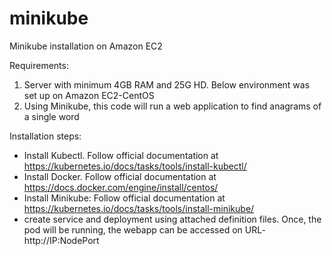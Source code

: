 # minikube
Minikube installation on Amazon EC2 

Requirements:
1. Server with minimum 4GB RAM and 25G HD. Below environment was set up on Amazon EC2-CentOS
2. Using Minikube, this code will run a web application to find anagrams of a single word

Installation steps:
- Install Kubectl. Follow official documentation at https://kubernetes.io/docs/tasks/tools/install-kubectl/
- Install Docker. Follow official documentation at https://docs.docker.com/engine/install/centos/
- Install Minikube: Follow official documentation at https://kubernetes.io/docs/tasks/tools/install-minikube/
- create service and deployment using attached definition files. Once, the pod will be running, the webapp can be accessed on     URL- http://IP:NodePort
